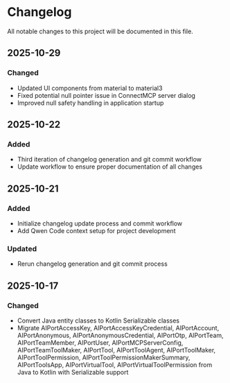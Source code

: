 # Changelog

All notable changes to this project will be documented in this file.

## 2025-10-29
### Changed
- Updated UI components from material to material3
- Fixed potential null pointer issue in ConnectMCP server dialog
- Improved null safety handling in application startup

## 2025-10-22
### Added
- Third iteration of changelog generation and git commit workflow
- Update workflow to ensure proper documentation of all changes

## 2025-10-21
### Added
- Initialize changelog update process and commit workflow
- Add Qwen Code context setup for project development

### Updated
- Rerun changelog generation and git commit process

## 2025-10-17
### Changed
- Convert Java entity classes to Kotlin Serializable classes
- Migrate AIPortAccessKey, AIPortAccessKeyCredential, AIPortAccount, AIPortAnonymous, AIPortAnonymousCredential, 
  AIPortOtp, AIPortTeam, AIPortTeamMember, AIPortUser, AIPortMCPServerConfig, AIPortTeamToolMaker, AIPortTool, 
  AIPortToolAgent, AIPortToolMaker, AIPortToolPermission, AIPortToolPermissionMakerSummary, AIPortToolsApp, 
  AIPortVirtualTool, AIPortVirtualToolPermission from Java to Kotlin with Serializable support